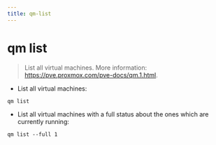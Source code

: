 ```yaml
---
title: qm-list
---
```

# qm list

> List all virtual machines.
> More information: <https://pve.proxmox.com/pve-docs/qm.1.html>.

- List all virtual machines:

`qm list`

- List all virtual machines with a full status about the ones which are currently running:

`qm list --full 1`
